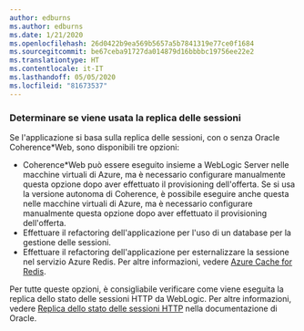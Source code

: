 ```yaml
---
author: edburns
ms.author: edburns
ms.date: 1/21/2020
ms.openlocfilehash: 26d0422b9ea569b5657a5b7841319e77ce0f1684
ms.sourcegitcommit: be67ceba91727da014879d16bbbbc19756ee22e2
ms.translationtype: HT
ms.contentlocale: it-IT
ms.lasthandoff: 05/05/2020
ms.locfileid: "81673537"
---
```

### <a name="determine-whether-session-replication-is-used"></a>Determinare se viene usata la replica delle sessioni

Se l'applicazione si basa sulla replica delle sessioni, con o senza Oracle Coherence*Web, sono disponibili tre opzioni:

* Coherence*Web può essere eseguito insieme a WebLogic Server nelle macchine virtuali di Azure, ma è necessario configurare manualmente questa opzione dopo aver effettuato il provisioning dell'offerta. Se si usa la versione autonoma di Coherence, è possibile eseguire anche questa nelle macchine virtuali di Azure, ma è necessario configurare manualmente questa opzione dopo aver effettuato il provisioning dell'offerta.
* Effettuare il refactoring dell'applicazione per l'uso di un database per la gestione delle sessioni.
* Effettuare il refactoring dell'applicazione per esternalizzare la sessione nel servizio Azure Redis. Per altre informazioni, vedere [Azure Cache for Redis](/azure/azure-cache-for-redis/cache-overview).

Per tutte queste opzioni, è consigliabile verificare come viene eseguita la replica dello stato delle sessioni HTTP da WebLogic. Per altre informazioni, vedere [Replica dello stato delle sessioni HTTP](https://docs.oracle.com/en/middleware/fusion-middleware/weblogic-server/12.2.1.4/clust/failover.html#GUID-E13D8142-66BA-46A1-854F-4FC6F82992DD) nella documentazione di Oracle.
